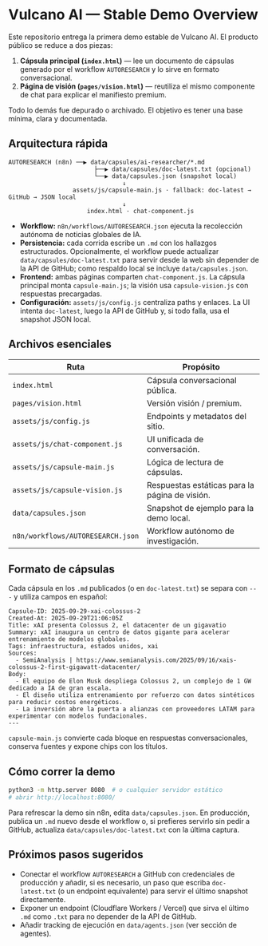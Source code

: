 # Vulcano AI — Stable Demo Overview

Este repositorio entrega la primera demo estable de Vulcano AI. El producto público se reduce a dos piezas:

1. **Cápsula principal (`index.html`)** — lee un documento de cápsulas generado por el workflow `AUTORESEARCH` y lo sirve en formato conversacional.
2. **Página de visión (`pages/vision.html`)** — reutiliza el mismo componente de chat para explicar el manifiesto premium.

Todo lo demás fue depurado o archivado. El objetivo es tener una base mínima, clara y documentada.

## Arquitectura rápida

```
AUTORESEARCH (n8n) ──▶ data/capsules/ai-researcher/*.md
                        ├──▶ data/capsules/doc-latest.txt (opcional)
                        └──▶ data/capsules.json (snapshot local)
                                ↓
                  assets/js/capsule-main.js · fallback: doc-latest → GitHub → JSON local
                                ↓
                      index.html · chat-component.js
```

- **Workflow:** `n8n/workflows/AUTORESEARCH.json` ejecuta la recolección autónoma de noticias globales de IA.
- **Persistencia:** cada corrida escribe un `.md` con los hallazgos estructurados. Opcionalmente, el workflow puede actualizar `data/capsules/doc-latest.txt` para servir desde la web sin depender de la API de GitHub; como respaldo local se incluye `data/capsules.json`.
- **Frontend:** ambas páginas comparten `chat-component.js`. La cápsula principal monta `capsule-main.js`; la visión usa `capsule-vision.js` con respuestas precargadas.
- **Configuración:** `assets/js/config.js` centraliza paths y enlaces. La UI intenta `doc-latest`, luego la API de GitHub y, si todo falla, usa el snapshot JSON local.

## Archivos esenciales

| Ruta | Propósito |
|------|-----------|
| `index.html` | Cápsula conversacional pública. |
| `pages/vision.html` | Versión visión / premium. |
| `assets/js/config.js` | Endpoints y metadatos del sitio. |
| `assets/js/chat-component.js` | UI unificada de conversación. |
| `assets/js/capsule-main.js` | Lógica de lectura de cápsulas. |
| `assets/js/capsule-vision.js` | Respuestas estáticas para la página de visión. |
| `data/capsules.json` | Snapshot de ejemplo para la demo local. |
| `n8n/workflows/AUTORESEARCH.json` | Workflow autónomo de investigación. |

## Formato de cápsulas

Cada cápsula en los `.md` publicados (o en `doc-latest.txt`) se separa con `---` y utiliza campos en español:

```
Capsule-ID: 2025-09-29-xai-colossus-2
Created-At: 2025-09-29T21:06:05Z
Title: xAI presenta Colossus 2, el datacenter de un gigavatio
Summary: xAI inaugura un centro de datos gigante para acelerar entrenamiento de modelos globales.
Tags: infraestructura, estados unidos, xai
Sources:
  - SemiAnalysis | https://www.semianalysis.com/2025/09/16/xais-colossus-2-first-gigawatt-datacenter/
Body:
  - El equipo de Elon Musk despliega Colossus 2, un complejo de 1 GW dedicado a IA de gran escala.
  - El diseño utiliza entrenamiento por refuerzo con datos sintéticos para reducir costos energéticos.
  - La inversión abre la puerta a alianzas con proveedores LATAM para experimentar con modelos fundacionales.
---
```

`capsule-main.js` convierte cada bloque en respuestas conversacionales, conserva fuentes y expone chips con los títulos.

## Cómo correr la demo

```bash
python3 -m http.server 8080  # o cualquier servidor estático
# abrir http://localhost:8080/
```

Para refrescar la demo sin n8n, edita `data/capsules.json`. En producción, publica un `.md` nuevo desde el workflow o, si prefieres servirlo sin pedir a GitHub, actualiza `data/capsules/doc-latest.txt` con la última captura.

## Próximos pasos sugeridos

- Conectar el workflow `AUTORESEARCH` a GitHub con credenciales de producción y añadir, si es necesario, un paso que escriba `doc-latest.txt` (o un endpoint equivalente) para servir el último snapshot directamente.
- Exponer un endpoint (Cloudflare Workers / Vercel) que sirva el último `.md` como `.txt` para no depender de la API de GitHub.
- Añadir tracking de ejecución en `data/agents.json` (ver sección de agentes).
